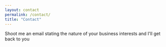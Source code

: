 ```yaml
---
layout: contact
permalink: /contact/
title: "Contact"
---
```

Shoot me an email stating the nature of your business interests and I'll get back to you
